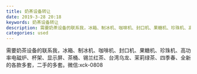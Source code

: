 ```yaml
---
title: 奶茶设备转让
date: 2019-3-28 20:18
keywords: 奶茶设备转让
description: 需要奶茶设备的联系我，冰箱、制冰机、咖啡机、封口机、果糖机、珍珠机、高功率电磁炉、杯架、显示屏、茶桶、锡兰红茶、台湾乌龙、茉莉绿茶、四季春、全新的各款多套，二手的多套。微信:xck-0808
categories: used
---
```

<td class="t_f" id="postmessage_3332671">

需要奶茶设备的联系我，冰箱、制冰机、咖啡机、封口机、果糖机、珍珠机、高功率电磁炉、杯架、显示屏、茶桶、锡兰红茶、台湾乌龙、茉莉绿茶、四季春、全新的各款多套，二手的多套。微信:xck-0808<br/>
</td>
